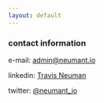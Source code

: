 ```yaml
---
layout: default
---
```

<div class="blurb">
         <section>
            <!-- FIRST BLOCK -->
            <div id="first-block">
               <div class="line">
                  <div class="margin-bottom">
                     <div class="margin">
                        <article class="s-12">
                           <h1>contact information</h1>
                           <p>e-mail: <a href="mailto:admin@neumant.io">admin@neumant.io</a></p>
                           <p>linkedin: <a href="https://linkedin.com/in/neumant">Travis Neuman</a></p>
                           <p>twitter: <a href="https://twitter.com/neumant_io">@neumant_io</a></p>
                        </article>
                     </div>
                  </div>
               </div>
            </div>
         </section>
</div><!-- /.blurb -->
